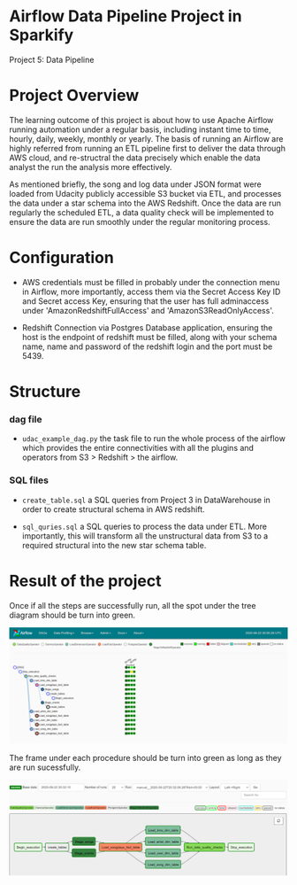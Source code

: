 # Airflow Data Pipeline Project in Sparkify

Project 5: Data Pipeline 

# Project Overview

The learning outcome of this project is about how to use Apache Airflow running automation under a regular basis, including instant time to time, hourly, daily, weekly, monthly or yearly. The basis of running an Airflow are highly referred from running an ETL pipeline first to deliver the data through AWS cloud, and re-structral the data precisely which enable the data analyst the run the analysis more effectively. 

As mentioned briefly, the song and log data under JSON format were loaded from Udacity publicly accessible S3 bucket via ETL, and processes the data under a star schema into the AWS Redshift. Once the data are run regularly the scheduled ETL, a data quality check will be implemented to ensure the data are run smoothly under the regular monitoring process.

# Configuration 
- AWS credentials must be filled in probably under the connection menu in Airflow, more importantly, access them via the Secret Access Key ID and Secret access Key, ensuring that the user has full adminaccess under 'AmazonRedshiftFullAccess' and 'AmazonS3ReadOnlyAccess'. 

- Redshift Connection via Postgres Database application, ensuring the host is the endpoint of redshift must be filled, along with your schema name, name and password of the redshift login and the port must be 5439.  

# Structure 

### dag file

- ```udac_example_dag.py``` the task file to run the whole process of the airflow which provides the entire connectivities with all the plugins and operators from S3 > Redshift > the airflow. 

### SQL files

- ```create_table.sql``` a SQL queries from Project 3 in DataWarehouse in order to create structural schema in AWS redshift. 


- ```sql_quries.sql``` a SQL queries to process the data under ETL. More importantly, this will transform all the unstructural data from S3 to a required structural into the new star schema table. 



# Result of the project

Once if all the steps are successfully run, all the spot under the tree diagram should be turn into green. 

<img src="images/tree_graph.PNG">



The frame under each procedure should be turn into green as long as they are run sucessfully. 

<img src="images/pipeline_graph.PNG">
